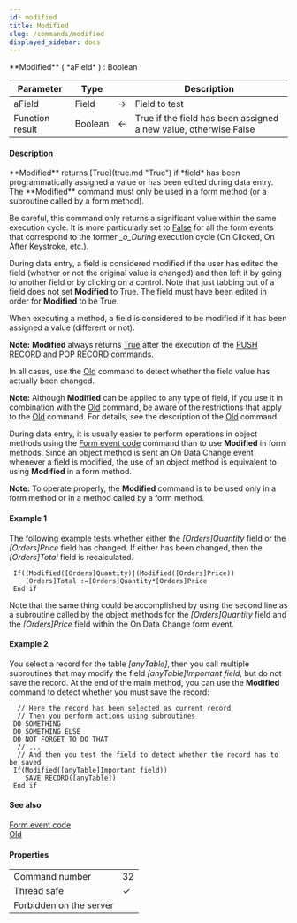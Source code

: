 ```yaml
---
id: modified
title: Modified
slug: /commands/modified
displayed_sidebar: docs
---
```


<!--REF #_command_.Modified.Syntax-->**Modified** ( *aField* ) : Boolean<!-- END REF-->
<!--REF #_command_.Modified.Params-->
| Parameter | Type |  | Description |
| --- | --- | --- | --- |
| aField | Field | &#8594;  | Field to test |
| Function result | Boolean | &#8592; | True if the field has been assigned a new value, otherwise False |

<!-- END REF-->

#### Description 

<!--REF #_command_.Modified.Summary-->**Modified** returns [True](true.md "True") if *field* has been programmatically assigned a value or has been edited during data entry.<!-- END REF--> The **Modified** command must only be used in a form method (or a subroutine called by a form method).

Be careful, this command only returns a significant value within the same execution cycle. It is more particularly set to [False](false.md "False") for all the form events that correspond to the former *\_o\_During* execution cycle (On Clicked, On After Keystroke, etc.).

During data entry, a field is considered modified if the user has edited the field (whether or not the original value is changed) and then left it by going to another field or by clicking on a control. Note that just tabbing out of a field does not set **Modified** to True. The field must have been edited in order for **Modified** to be True.

When executing a method, a field is considered to be modified if it has been assigned a value (different or not). 

**Note:** **Modified** always returns [True](true.md "True") after the execution of the [PUSH RECORD](push-record.md) and [POP RECORD](pop-record.md) commands.

In all cases, use the [Old](old.md) command to detect whether the field value has actually been changed.

**Note:** Although **Modified** can be applied to any type of field, if you use it in combination with the [Old](old.md) command, be aware of the restrictions that apply to the [Old](old.md) command. For details, see the description of the [Old](old.md) command.

During data entry, it is usually easier to perform operations in object methods using the [Form event code](../commands/form-event-code.md) command than to use **Modified** in form methods. Since an object method is sent an On Data Change event whenever a field is modified, the use of an object method is equivalent to using **Modified** in a form method.

**Note:** To operate properly, the **Modified** command is to be used only in a form method or in a method called by a form method.

#### Example 1 

The following example tests whether either the *\[Orders\]Quantity* field or the *\[Orders\]Price* field has changed. If either has been changed, then the *\[Orders\]Total* field is recalculated. 

```4d
 If((Modified([Orders]Quantity)|(Modified([Orders]Price))
    [Orders]Total :=[Orders]Quantity*[Orders]Price
 End if
```

Note that the same thing could be accomplished by using the second line as a subroutine called by the object methods for the *\[Orders\]Quantity* field and the *\[Orders\]Price* field within the On Data Change form event.

#### Example 2 

You select a record for the table *\[anyTable\]*, then you call multiple subroutines that may modify the field *\[anyTable\]Important field,* but do not save the record. At the end of the main method, you can use the **Modified** command to detect whether you must save the record:

```4d
  // Here the record has been selected as current record
  // Then you perform actions using subroutines
 DO SOMETHING
 DO SOMETHING ELSE
 DO NOT FORGET TO DO THAT
  // ...
  // And then you test the field to detect whether the record has to be saved
 If(Modified([anyTable]Important field))
    SAVE RECORD([anyTable])
 End if
```

#### See also 

[Form event code](../commands/form-event-code.md)  
[Old](old.md)  

#### Properties
|  |  |
| --- | --- |
| Command number | 32 |
| Thread safe | &check; |
| Forbidden on the server ||


